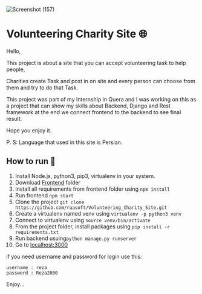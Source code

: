 ![Screenshot (157)](https://user-images.githubusercontent.com/71660691/164433713-432777fa-eacc-4616-9ae9-21848e50a7e1.png)
# Volunteering Charity Site 🌐
Hello,

This project is about a site that you can accept volunteering task to help people,

Charities create Task and post in on site and every person can choose from them and try to do that Task.

This project was part of my Internship in Quera and I was working on this as a project that can show my skills about Backend, Django and Rest framework at the end we connect frontend to the backend to see final result.

Hope you enjoy it.

P. S: Language that used in this site is Persian.

## How to run 🚀

1. Install Node.js, python3, pip3, virtualenv in your system.
2. Download [Frontend](https://quera.ir/qbox/download/w5FDDhTEQe/djang_front-master.zip) folder
3. Install all requirements from frontend folder using `npm install`
4. Run frontend `npm start`
5. Clone the project `git clone https://github.com/ruasoft/Volunteering_Charity_Site.git`
6. Create a virtualenv named venv using `virtualenv -p python3 venv`
7. Connect to virtualenv using `source venv/bin/activate`
8. From the project folder, install packages using `pip install -r requirements.txt`
9. Run backend usuing`python manage.py runserver`
10. Go to [localhost:3000](localhost:3000)

if you need username and password for login use this:

```
username : reza
password : Reza2000
```

Enjoy...


